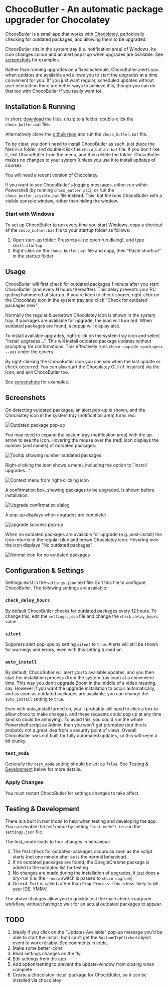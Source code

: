 # ChocoButler - An automatic package upgrader for Chocolatey
ChocoButler is a small app that works with [Chocolatey](https://chocolatey.org/), periodically checking for outdated packages, and allowing them to be upgraded.

ChocoButler sits in the system tray (i.e. notification area) of Windows. Its icon changes colour and an alert pops-up when upgrades are available. See [screenshots](#screenshots) for examples.

Rather than running upgrades on a fixed schedule, ChocoButler alerts you when updates are available and allows you to start the upgrades at a time convenient for you. (If you just want regular, scheduled updates without user interaction there are better ways to achieve this, though you can do that too with ChocoButler if you really want to).


## Installation & Running
In short: [download](https://github.com/cokelid/ChocoButler/archive/refs/tags/v0.1.2.zip) the files, unzip to a folder, double-click the `choco_butler.bat` file.

Alternatively clone the [github repo](https://github.com/cokelid/ChocoButler.git) and run the `choco_butler.bat` file.

To be clear, you don't need to install ChocoButler as such, just place the files in a folder, and double-click the `choco_butler.bat` file. If you don't like it, exit ChocoButler from the menu, and then delete the folder. ChocoButler makes no changes to your system (unless you use it to install updates of course).

You will need a recent version of Chocolatey.

If you want to see ChocoButler's logging messages, either run within Powershell (by running `choco_butler.ps1`), or run the `choco_butler_visible.bat` file instead. This .bat file runs ChocoButler with a visible console window, rather than hiding the window.
### Start with Windows
To set up ChocoButler to run every time you start Windows, copy a shortcut of the `choco_butler.bat` file to your startup folder as follows:

1) Open start-up folder: Press `Win+R` (to open run dialog), and type `shell:startup`
2) Right-click on the `choco_butler.bat` file and copy, then "Paste shortcut" in the startup folder


## Usage
ChocoButler will first check for outdated packages 1 minute after you start ChocoButler (and every N hours thereafter). This delay prevents your PC getting hammered at startup. If you're keen to check sooner, right-click on the Chocolatey icon in the system tray and click "Check for outdated packages now".

Normally the regular blue/brown Chocolatey icon is shown in the system tray. If packages are available for upgrade, the icon will turn red. When outdated packages are found, a popup will display also.

To install available upgrades, right-click on the system tray icon and select "Install upgrades...". This will install outdated package updates without prompting for confirmations. This effectively runs `choco upgrade <packages> --yes` under the covers.

By right-clicking the ChocoButler icon you can see when the last update or check occurred. You can also start the Chocolatey GUI (if installed) via the icon, and exit ChocoButler too.

See [screenshots](#screenshots) for examples.



## Screenshots

On detecting outdated packages, an alert pop-up is shown, and the Chocolatey icon in the system tray (notification area) turns red:

![Outdated package pop-up](./img/screenshot-01-alert.png?raw=true)

You may need to expand the system tray (notification area) with the up-arrow to see the icon. Hovering the mouse over the (red) icon displays the number (and names) of outdated packages:

![Tooltip showing number outdated packages](./img/screenshot-02-tooltip.png?raw=true)

Right-clicking the icon shows a menu, including the option to "Install upgrades...":

![Context menu from right-clicking icon](./img/screenshot-03-menu.png?raw=true)

A confirmation box, showing packages to be upgraded, is shown before installation:

![Upgrade confirmation dialog](./img/screenshot-04-confirm.png?raw=true)

A pop-up displays when upgrades are complete:

![Upgrade success pop-up](./img/screenshot-05-success.png?raw=true)

When no outdated packages are available for upgrade (e.g. post-install) the icon returns to the regular blue and brown Chocolatey icon. Hovering over the icon displays "No outdated packages":

![Normal icon for no outdated packages](./img/screenshot-06-post-install.png?raw=true)



## Configuration & Settings
Settings exist in the `settings.json` text file. Edit this file to configure ChocoButler. The following settings are available:

### `check_delay_hours`
By default ChocoButler checks for outdated packages every 12 hours. To change this, edit the `settings.json` file and change the `check_delay_hours` value.

### `silent`
Suppress alert pop-ups by setting `silent` to `true`. Alerts will still be shown for warnings and errors, even with this setting turned on.

### `auto_install`
By default, ChocoButler will alert you to available updates, and you then start the installation process (from the system tray icon) at a convenient time. This way you don't upgrade Zoom in the middle of a video meeting, say. However if you want the upgrade installation to occur automatically, and as soon as outdated packages are available, you can change the `auto_install` setting to `true`.

Even with auto_install turned on, you'll probably still need to click a box to allow choco to make changes, and these requests could pop up at any time (and so could be annoying).
To avoid this, you could run the whole Powershell script as Admin, then you won't get prompted (but this is probably not a great idea from a security point of view). Overall ChocoButler was not built for fully automated updates, so this will seem a bit clunky.

### `test_mode`
Generally the `test_mode` setting should be left as `false`. See [Testing & Development](#testing--development) below for more details.

### Apply Changes
You must restart ChocoButler for settings changes to take affect.

## Testing & Development

There is a built in _test mode_ to help when testing and developing the app. You can enable the _test mode_ by setting `"test_mode": true` in the `settings.json` file.

The test_mode leads to four changes in behaviour:

1) The first check for outdated-packages occurs as soon as the script starts (not one minute after as is the normal behaviour)
2) If no outdated packages are found, the GoogleChrome package is added to the outdated list for testing
3) No changes are made during the installation of upgrades, it just does a dry-run (i.e. the `--noop` switch is passed to `choco upgrade`)
4) On exit, `Exit` is called rather than `Stop-Process`. This is less likely to kill your IDE. YMMV.

The above changes allow you to quickly test the main check->upgrade workflow, without having to wait for an actual outdated packages to appear.

## TODO
1) Ideally if you click on the "Updates Available" pop-up message you'd be able to start the install, but I can't get the `BalloonTipClicked` object event to work reliably. See comments in code.
1) Make some better icons
1) Read settings changes on the fly
1) Edit settings from the app 
1) Add option/setting to prevent the update-window from closing when complete
1) Create a chocolatey install package for ChocoButler, so it can be installed via chocolatey

